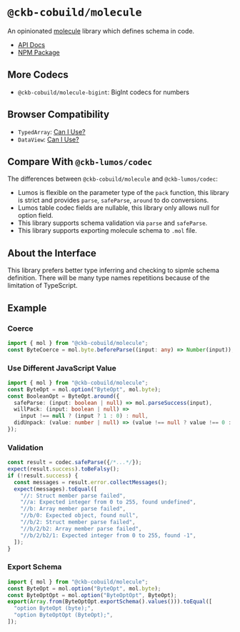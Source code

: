 # `@ckb-cobuild/molecule`

An opinionated [molecule](https://github.com/nervosnetwork/molecule) library which defines schema in code.

- [API Docs](https://ckb-cobuild-docs.vercel.app/api/modules/_ckb_cobuild_molecule.html)
- [NPM Package](https://www.npmjs.com/package/@ckb-cobuild/molecule)

## More Codecs

- `@ckb-cobuild/molecule-bigint`: BigInt codecs for numbers

## Browser Compatibility

- `TypedArray`: [Can I Use?](https://caniuse.com/mdn-javascript_builtins_typedarray)
- `DataView`: [Can I Use?](https://caniuse.com/mdn-javascript_builtins_dataview)

## Compare With `@ckb-lumos/codec`

The differences between `@ckb-cobuild/molecule` and `@ckb-lumos/codec`:

- Lumos is flexible on the parameter type of the `pack` function, this library is strict and provides `parse`, `safeParse`, `around` to do conversions.
- Lumos table codec fields are nullable, this library only allows null for option field.
- This library supports schema validation via `parse` and `safeParse`.
- This library supports exporting molecule schema to `.mol` file.

## About the Interface

This library prefers better type inferring and checking to sipmle schema definition. There will be many type names repetitions because of the limitation of TypeScript.

## Example

### Coerce

```ts
import { mol } from "@ckb-cobuild/molecule";
const ByteCoerce = mol.byte.beforeParse((input: any) => Number(input));
```

### Use Different JavaScript Value

```ts
import { mol } from "@ckb-cobuild/molecule";
const ByteOpt = mol.option("ByteOpt", mol.byte);
const BooleanOpt = ByteOpt.around({
  safeParse: (input: boolean | null) => mol.parseSuccess(input),
  willPack: (input: boolean | null) =>
    input !== null ? (input ? 1 : 0) : null,
  didUnpack: (value: number | null) => (value !== null ? value !== 0 : null),
});
```

### Validation

```ts
const result = codec.safeParse({/*...*/});
expect(result.success).toBeFalsy();
if (!result.success) {
  const messages = result.error.collectMessages();
  expect(messages).toEqual([
    "//: Struct member parse failed",
    "//a: Expected integer from 0 to 255, found undefined",
    "//b: Array member parse failed",
    "//b/0: Expected object, found null",
    "//b/2: Struct member parse failed",
    "//b/2/b2: Array member parse failed",
    "//b/2/b2/1: Expected integer from 0 to 255, found -1",
  ]);
}
```

### Export Schema

```ts
import { mol } from "@ckb-cobuild/molecule";
const ByteOpt = mol.option("ByteOpt", mol.byte);
const ByteOptOpt = mol.option("ByteOptOpt", ByteOpt);
export(Array.from(ByteOptOpt.exportSchema().values())).toEqual([
  "option ByteOpt (byte);",
  "option ByteOptOpt (ByteOpt);",
]);
```
